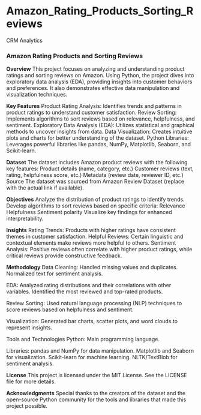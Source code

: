 # Amazon_Rating_Products_Sorting_Reviews
CRM Analytics 

### Amazon Rating Products and Sorting Reviews

**Overview** 
This project focuses on analyzing and understanding product ratings and sorting reviews on Amazon. Using Python, the project dives into exploratory data analysis (EDA), providing insights into customer behaviors and preferences. It also demonstrates effective data manipulation and visualization techniques.

**Key Features**
Product Rating Analysis: Identifies trends and patterns in product ratings to understand customer satisfaction.
Review Sorting: Implements algorithms to sort reviews based on relevance, helpfulness, and sentiment.
Exploratory Data Analysis (EDA): Utilizes statistical and graphical methods to uncover insights from data.
Data Visualization: Creates intuitive plots and charts for better understanding of the dataset.
Python Libraries: Leverages powerful libraries like pandas, NumPy, Matplotlib, Seaborn, and Scikit-learn.

**Dataset**
The dataset includes Amazon product reviews with the following key features:
Product details (name, category, etc.)
Customer reviews (text, rating, helpfulness score, etc.)
Metadata (review date, reviewer ID, etc.)
Source
The dataset was sourced from Amazon Review Dataset (replace with the actual link if available).

**Objectives**
Analyze the distribution of product ratings to identify trends.
Develop algorithms to sort reviews based on specific criteria:
Relevance
Helpfulness
Sentiment polarity
Visualize key findings for enhanced interpretability.

**Insights**
Rating Trends: Products with higher ratings have consistent themes in customer satisfaction.
Helpful Reviews: Certain linguistic and contextual elements make reviews more helpful to others.
Sentiment Analysis: Positive reviews often correlate with higher product ratings, while critical reviews provide constructive feedback.

**Methodology**
Data Cleaning:
Handled missing values and duplicates.
Normalized text for sentiment analysis.

EDA:
Analyzed rating distributions and their correlations with other variables.
Identified the most reviewed and top-rated products.

Review Sorting:
Used natural language processing (NLP) techniques to score reviews based on helpfulness and sentiment.

Visualization:
Generated bar charts, scatter plots, and word clouds to represent insights.

Tools and Technologies
Python: Main programming language.

Libraries:
pandas and NumPy for data manipulation.
Matplotlib and Seaborn for visualization.
Scikit-learn for machine learning.
NLTK/TextBlob for sentiment analysis.

**License**
This project is licensed under the MIT License. See the LICENSE file for more details.

**Acknowledgments**
Special thanks to the creators of the dataset and the open-source Python community for the tools and libraries that made this project possible.
